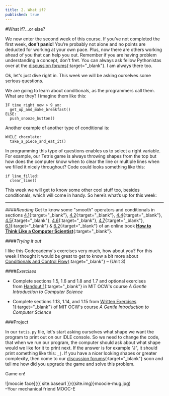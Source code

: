 ```yaml
---
title: 2. What if?
published: true
---
```


#What if?...or else?

We now enter the second week of this course. If you’ve not completed the first week, __don’t panic!__ You’re probably not alone and no points are deducted for working at your own pace. Plus, now there are others working ahead of you that can help you out.
Remember if you are having problem understanding a concept, don't fret. You can always ask fellow Pythonistas over at the [discussion forums](http://discourse.p2pu.org/c/gentle-introduction-to-python){:target="_blank"}. I am always there too.

Ok, let's just dive right in. This week we will be asking ourselves some serious questions. 

We are going to learn about conditionals, as the programmers call them. What are they? I imagine them like this:

	IF time_right_now > 9_am:
	  get_up_and_make_breakfast()
	ELSE:
	  push_snooze_button()
	  
Another example of another type of conditional is:

	WHILE chocolate:
	  take_a_piece_and_eat_it()

In programming this type of questions enables us to select a right variable. For example, our Tetris game is always throwing shapes from the top but how does the computer know when to clear the line or multiple lines when we filled it nicely throughout? Code could looks something like this: 

	if line_filled:
	  clear_line()

This week we will get to know some other cool stuff too, besides conditionals, which will come in handy. So here’s what’s up for this week:

---

####_Reading_
Get to know some "smooth" operators and conditionals in sections [4.1](http://www.greenteapress.com/thinkpython/thinkCSpy/html/chap04.html#1){:target="_blank"}, [4.2](http://www.greenteapress.com/thinkpython/thinkCSpy/html/chap04.html#2){:target="_blank"}, [4.4](http://www.greenteapress.com/thinkpython/thinkCSpy/html/chap04.html#4){:target="_blank"}, [4.5](http://www.greenteapress.com/thinkpython/thinkCSpy/html/chap04.html#5){:target="_blank"}, [4.6](http://www.greenteapress.com/thinkpython/thinkCSpy/html/chap04.html#6){:target="_blank"}, [4.7](http://www.greenteapress.com/thinkpython/thinkCSpy/html/chap04.html#7){:target="_blank"}, [6.1](http://www.greenteapress.com/thinkpython/thinkCSpy/html/chap06.html#1){:target="_blank"} & [6.2](http://www.greenteapress.com/thinkpython/thinkCSpy/html/chap06.html#2){:target="_blank"} of an online book [__How to Think Like a Computer Scientist__]( http://www.greenteapress.com/thinkpython/thinkCSpy/html/index.html ){:target="_blank"}.

####_Trying it out_

I like this Codecademy's exercises very much, how about you? For this week I thought it would be great to get to know a bit more about [Conditionals and Control Flow]( http://www.codecademy.com/tracks/python){:target="_blank"} – (Unit 3) 


####_Exercises_

* Complete sections 1.5, 1.6 and 1.8 and 1.7 and optional exercises from [Handout 1](http://ocw.mit.edu/courses/electrical-engineering-and-computer-science/6-189-a-gentle-introduction-to-programming-using-python-january-iap-2011/assignments/MIT6_189IAP11_hw1.pdf){:target="_blank"} in MIT OCW's course _A Gentle Introduction to Computer Science_
 
* Complete sections 1.13, 1.14, and 1.15 from [Written Exercises 1]( http://ocw.mit.edu/courses/electrical-engineering-and-computer-science/6-189-a-gentle-introduction-to-programming-using-python-january-iap-2011/assignments/MIT6_189IAP11_hw1_written.pdf ){:target="_blank"} of MIT OCW's course _A Gentle Introduction to Computer Science_  


###Project

In our `tetis.py` file, let's start asking ourselves what shape we want the program to print out on our IDLE console. So we need to change the code, that when we run our program, the computer should ask about what shape would we like for it to print next. If the answer is for example "J", it should print something like this: `_|`. 
If you have a nicer looking shapes or greater complexity, then come to our [discussion forums](http://discourse.p2pu.org/c/gentle-introduction-to-python){:target="_blank"} soon and tell me how did you upgrade the game and solve this problem.


Game on!

![moocie face]({{ site.baseurl }}{{site.img}}moocie-mug.jpg)  
–Your mechanical friend MOOC-E
